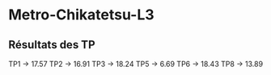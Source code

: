 ﻿# Metro-Chikatetsu-L3

## Résultats des TP

TP1 -> 17.57
TP2 -> 16.91
TP3 -> 18.24
TP5 -> 6.69
TP6 -> 18.43
TP8 -> 13.89
